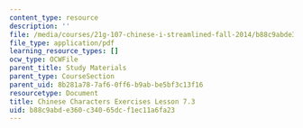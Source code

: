 ```yaml
---
content_type: resource
description: ''
file: /media/courses/21g-107-chinese-i-streamlined-fall-2014/b88c9abde360c34065dcf1ec11a6fa23_MIT21G_107F14_L7_st3_7.3.pdf
file_type: application/pdf
learning_resource_types: []
ocw_type: OCWFile
parent_title: Study Materials
parent_type: CourseSection
parent_uid: 8b281a78-7af6-0ff6-b9ab-be5bf3c13f16
resourcetype: Document
title: Chinese Characters Exercises Lesson 7.3
uid: b88c9abd-e360-c340-65dc-f1ec11a6fa23
---
```

